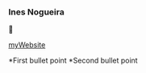 ### Ines Nogueira

:information_desk_person:

[myWebsite](http://ines-nogueira.com)

*First bullet point
*Second bullet point

